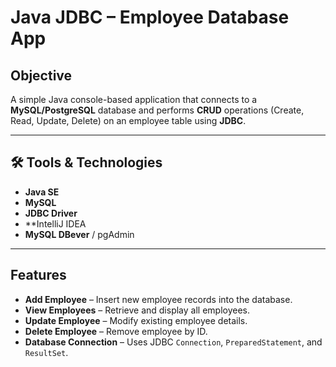 # Java JDBC – Employee Database App

##  Objective
A simple Java console-based application that connects to a **MySQL/PostgreSQL** database and performs **CRUD** operations (Create, Read, Update, Delete) on an employee table using **JDBC**.

---

## 🛠 Tools & Technologies
- **Java SE**
- **MySQL** 
- **JDBC Driver**
- **IntelliJ IDEA
- **MySQL DBever** / pgAdmin

---
##  Features
- **Add Employee** – Insert new employee records into the database.
- **View Employees** – Retrieve and display all employees.
- **Update Employee** – Modify existing employee details.
- **Delete Employee** – Remove employee by ID.
- **Database Connection** – Uses JDBC `Connection`, `PreparedStatement`, and `ResultSet`.

